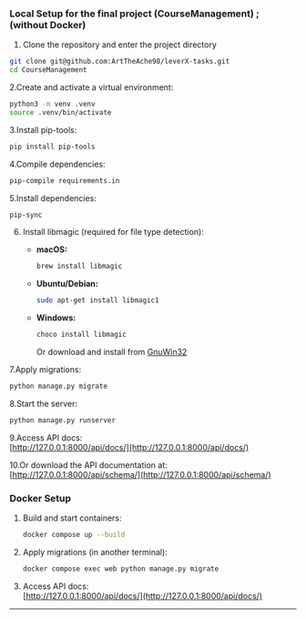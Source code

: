 ### Local Setup for the final project (CourseManagement) ; (without Docker)

1. Clone the repository and enter the project directory

```bash
git clone git@github.com:ArtTheAche98/leverX-tasks.git
cd CourseManagement
```

2.Create and activate a virtual environment:
   ```bash
   python3 -m venv .venv
   source .venv/bin/activate
   ```
3.Install pip-tools:
   ```bash
   pip install pip-tools
   ```
4.Compile dependencies:
   ```bash
   pip-compile requirements.in
   ```
5.Install dependencies:
   ```bash
   pip-sync
   ```
6. Install libmagic (required for file type detection):

   - **macOS:**  
     ```bash
     brew install libmagic
     ```
   - **Ubuntu/Debian:**  
     ```bash
     sudo apt-get install libmagic1
     ```
   - **Windows:**  
     ```bash
     choco install libmagic
     ```
     Or download and install from [GnuWin32](http://gnuwin32.sourceforge.net/packages/file.htm)

7.Apply migrations:
   ```bash
   python manage.py migrate
   ```
8.Start the server:
   ```bash
   python manage.py runserver
   ```
9.Access API docs:  
   [http://127.0.0.1:8000/api/docs/](http://127.0.0.1:8000/api/docs/)

10.Or download the API documentation at:
   [http://127.0.0.1:8000/api/schema/](http://127.0.0.1:8000/api/schema/)

### Docker Setup

1. Build and start containers:
   ```bash
   docker compose up --build
   ```
2. Apply migrations (in another terminal):
   ```bash
   docker compose exec web python manage.py migrate
   ```
3. Access API docs:  
   [http://127.0.0.1:8000/api/docs/](http://127.0.0.1:8000/api/docs/)

---